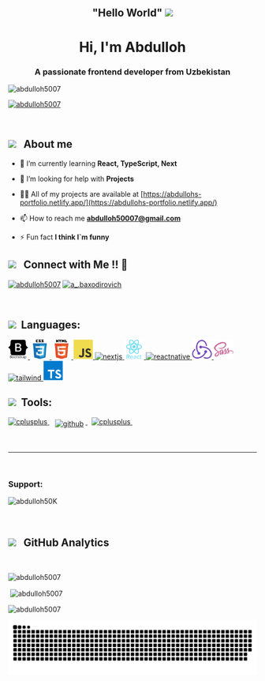 <h2 align="center"> "Hello World"
<img src="https://media4.giphy.com/media/RPukqDohL55Eo6Z38X/giphy.gif?cid=ecf05e47azgn9v1va67meuuf4d39nj3kwgp8uqwel58w2yn9&rid=giphy.gif&ct=s" width="40">
<h1 align="center">Hi, I'm Abdulloh</h1>
<h3 align="center">A passionate frontend developer from Uzbekistan</h3>


<p align="left"> <img src="https://komarev.com/ghpvc/?username=abdulloh5007&label=Profile%20views&color=0e75b6&style=flat" alt="abdulloh5007" /> </p>

<p align="left"> <a href="https://github.com/ryo-ma/github-profile-trophy"><img src="https://github-profile-trophy.vercel.app/?username=abdulloh5007" alt="abdulloh5007" /></a> </p>

<br/>

## <img src="https://media2.giphy.com/media/z9vxfIMzxbTaGwBkc5/giphy_s.gif?cid=ecf05e47cjnt33447pqnhksb17ve7x5zi6bsr2dagkvtdyvh&rid=giphy_s.gif&ct=s" width="40"> &nbsp; **About me**

- 🌱 I’m currently learning **React, TypeScript, Next**

- 🤝 I’m looking for help with **Projects**

- 👨‍💻 All of my projects are available at [https://abdullohs-portfolio.netlify.app/](https://abdullohs-portfolio.netlify.app/)

- 📫 How to reach me **abdulloh50007@gmail.com**

- ⚡ Fun fact **I think I`m funny**

## <img src="https://media2.giphy.com/media/numE3A55vbpBuDCxnA/giphy.gif?cid=ecf05e47rze9471w0iriay9ubhrvdmam2cbwpobzooqnsopa&rid=giphy.gif&ct=s" width="40"> &nbsp; **Connect with Me !! 🤝** ️
<p align="left">
<a href="https://codepen.io/abdulloh5007" target="blank"><img align="center" src="https://raw.githubusercontent.com/rahuldkjain/github-profile-readme-generator/master/src/images/icons/Social/codepen.svg" alt="abdulloh5007" height="30" width="40" /></a>
<a href="https://instagram.com/a_.baxodirovich" target="blank"><img align="center" src="https://raw.githubusercontent.com/rahuldkjain/github-profile-readme-generator/master/src/images/icons/Social/instagram.svg" alt="a_.baxodirovich" height="30" width="40" /></a>
</p>

<br/>

## <img src="https://media.giphy.com/media/j2pOGeGYKe2xCCKwfi/giphy.gif" width="40">  &nbsp;**Languages:**

<p align="left"> <a href="https://getbootstrap.com" target="_blank" rel="noreferrer"> <img src="https://raw.githubusercontent.com/devicons/devicon/master/icons/bootstrap/bootstrap-plain-wordmark.svg" alt="bootstrap" width="40" height="40"/> </a> <a href="https://www.w3schools.com/css/" target="_blank" rel="noreferrer"> <img src="https://raw.githubusercontent.com/devicons/devicon/master/icons/css3/css3-original-wordmark.svg" alt="css3" width="40" height="40"/> </a> <a href="https://www.w3.org/html/" target="_blank" rel="noreferrer"> <img src="https://raw.githubusercontent.com/devicons/devicon/master/icons/html5/html5-original-wordmark.svg" alt="html5" width="40" height="40"/> </a> <a href="https://developer.mozilla.org/en-US/docs/Web/JavaScript" target="_blank" rel="noreferrer"> <img src="https://raw.githubusercontent.com/devicons/devicon/master/icons/javascript/javascript-original.svg" alt="javascript" width="40" height="40"/> </a> <a href="https://nextjs.org/" target="_blank" rel="noreferrer"> <img src="https://cdn.worldvectorlogo.com/logos/nextjs-2.svg" alt="nextjs" width="40" height="40"/> </a> <a href="https://reactjs.org/" target="_blank" rel="noreferrer"> <img src="https://raw.githubusercontent.com/devicons/devicon/master/icons/react/react-original-wordmark.svg" alt="react" width="40" height="40"/> </a> <a href="https://reactnative.dev/" target="_blank" rel="noreferrer"> <img src="https://reactnative.dev/img/header_logo.svg" alt="reactnative" width="40" height="40"/> </a> <a href="https://redux.js.org" target="_blank" rel="noreferrer"> <img src="https://raw.githubusercontent.com/devicons/devicon/master/icons/redux/redux-original.svg" alt="redux" width="40" height="40"/> </a> <a href="https://sass-lang.com" target="_blank" rel="noreferrer"> <img src="https://raw.githubusercontent.com/devicons/devicon/master/icons/sass/sass-original.svg" alt="sass" width="40" height="40"/> </a> <a href="https://tailwindcss.com/" target="_blank" rel="noreferrer"> <img src="https://www.vectorlogo.zone/logos/tailwindcss/tailwindcss-icon.svg" alt="tailwind" width="40" height="40"/> </a> <a href="https://www.typescriptlang.org/" target="_blank" rel="noreferrer"> <img src="https://raw.githubusercontent.com/devicons/devicon/master/icons/typescript/typescript-original.svg" alt="typescript" width="40" height="40"/> </a> </p>

## <img src="https://media4.giphy.com/media/uhQuegHFqkVYuFMXMQ/giphy.gif?cid=ecf05e473w3yyq5ltckpc4c6vr4jf9avvh9uao2eswa4v9rk&rid=giphy.gif&ct=s" width="40">  &nbsp;**Tools:**
<p align="left">
<a href="https://git-scm.com" target="_blank">
<img src="https://cdn.jsdelivr.net/gh/devicons/devicon/icons/git/git-plain-wordmark.svg" alt="cplusplus" width="40" height="40" />  
</a>	&nbsp;
<a href="https://github.com/abdulloh5007" target="_blank">
<img src="https://raw.githubusercontent.com/klaasnicolaas/ColoredBadges/prod/svg/dev/services/github.svg" alt="github" style="vertical-align:top; margin:4px">    
</a>	&nbsp;
<a href="https://code.visualstudio.com/" target="_blank">
<img src="https://cdn.jsdelivr.net/gh/devicons/devicon/icons/vscode/vscode-original-wordmark.svg" alt="cplusplus" width="40" height="40"/> </a>	&nbsp;
</p>


<br/>
<hr/>


<br/>

<h3 align="left">Support:</h3>
<p><a href="https://www.buymeacoffee.com/abdulloh50K"> <img align="left" src="https://cdn.buymeacoffee.com/buttons/v2/default-yellow.png" height="50" width="210" alt="abdulloh50K" /></a></p><br><br>

<br/>

## <img src="https://media0.giphy.com/media/YZuPLv7YPBzBRXuWnf/giphy.gif?cid=ecf05e47b1vr1pwvpcs8wfyoilhcn8g0nj1jyqo13mhb5dcg&rid=giphy.gif&ct=s" width="40"> &nbsp; **GitHub Analytics**

<br/>

<p><img align="left" src="https://github-readme-stats.vercel.app/api/top-langs?username=abdulloh5007&show_icons=true&locale=en&layout=compact&theme=dark" alt="abdulloh5007" /></p>

<br/>

<p>&nbsp;<img align="center" src="https://github-readme-stats.vercel.app/api?username=abdulloh5007&show_icons=true&locale=en&theme=dark" alt="abdulloh5007" /></p>

<p><img align="center" src="https://github-readme-streak-stats.herokuapp.com/?user=abdulloh5007&&theme=dark" alt="abdulloh5007" /></p>

<p align="center">
<picture>
  <source media="(prefers-color-scheme: dark)" srcset="https://raw.githubusercontent.com/platane/platane/output/github-contribution-grid-snake-dark.svg">
  <source media="(prefers-color-scheme: light)" srcset="https://raw.githubusercontent.com/platane/platane/output/github-contribution-grid-snake.svg">
  <img alt="github contribution grid snake animation" src="https://raw.githubusercontent.com/platane/platane/output/github-contribution-grid-snake.svg">
</picture>
</p>



<br/>
